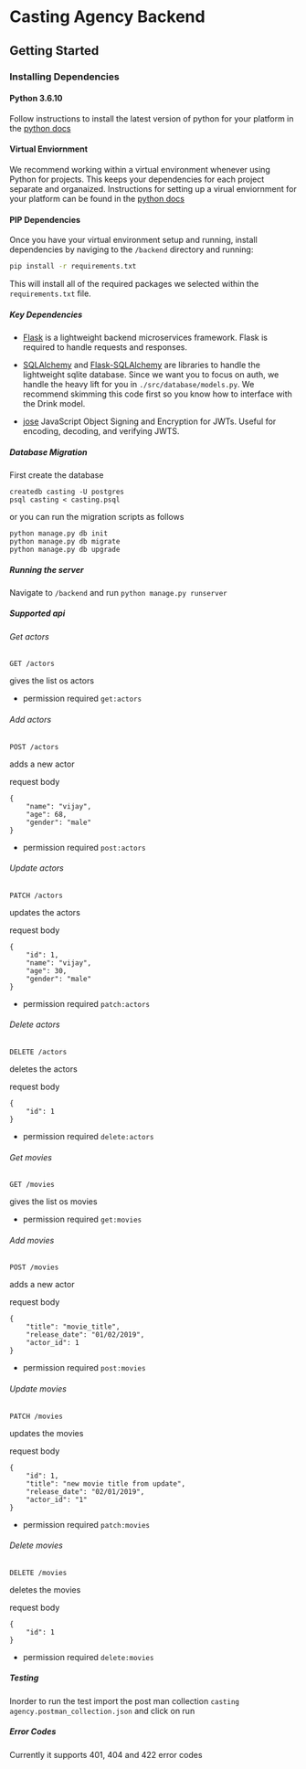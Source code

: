 # Casting Agency Backend

## Getting Started

### Installing Dependencies

#### Python 3.6.10

Follow instructions to install the latest version of python for your platform in the [python docs](https://docs.python.org/3/using/unix.html#getting-and-installing-the-latest-version-of-python)

#### Virtual Enviornment

We recommend working within a virtual environment whenever using Python for projects. This keeps your dependencies for each project separate and organaized. Instructions for setting up a virual enviornment for your platform can be found in the [python docs](https://packaging.python.org/guides/installing-using-pip-and-virtual-environments/)

#### PIP Dependencies

Once you have your virtual environment setup and running, install dependencies by naviging to the `/backend` directory and running:

```bash
pip install -r requirements.txt
```

This will install all of the required packages we selected within the `requirements.txt` file.

##### Key Dependencies

- [Flask](http://flask.pocoo.org/)  is a lightweight backend microservices framework. Flask is required to handle requests and responses.

- [SQLAlchemy](https://www.sqlalchemy.org/) and [Flask-SQLAlchemy](https://flask-sqlalchemy.palletsprojects.com/en/2.x/) are libraries to handle the lightweight sqlite database. Since we want you to focus on auth, we handle the heavy lift for you in `./src/database/models.py`. We recommend skimming this code first so you know how to interface with the Drink model.

- [jose](https://python-jose.readthedocs.io/en/latest/) JavaScript Object Signing and Encryption for JWTs. Useful for encoding, decoding, and verifying JWTS.

##### Database Migration

First create the database
```
createdb casting -U postgres
psql casting < casting.psql
```
or you can run the migration scripts as follows
```
python manage.py db init
python manage.py db migrate
python manage.py db upgrade
```

##### Running the server

Navigate to `/backend` and run `python manage.py runserver`

##### Supported api

###### Get actors
```
GET /actors
```
gives the list os actors
- permission required `get:actors`

###### Add actors
```
POST /actors
```
adds a new actor

request body
```
{
	"name": "vijay",
	"age": 68,
	"gender": "male"
}
```
- permission required `post:actors`

###### Update actors
```
PATCH /actors
```
updates the actors

request body
```
{
	"id": 1,
	"name": "vijay",
	"age": 30,
	"gender": "male"
}
```
- permission required `patch:actors`

###### Delete actors
```
DELETE /actors
```
deletes the actors

request body
```
{
	"id": 1
}
```
- permission required `delete:actors`

###### Get movies
```
GET /movies
```
gives the list os movies
- permission required `get:movies`

###### Add movies
```
POST /movies
```
adds a new actor

request body
```
{
	"title": "movie_title",
	"release_date": "01/02/2019",
	"actor_id": 1
}
```
- permission required `post:movies`

###### Update movies
```
PATCH /movies
```
updates the movies

request body
```
{
	"id": 1,
	"title": "new movie title from update",
	"release_date": "02/01/2019",
	"actor_id": "1"
}
```
- permission required `patch:movies`

###### Delete movies
```
DELETE /movies
```
deletes the movies

request body
```
{
	"id": 1
}
```
- permission required `delete:movies`

##### Testing

Inorder to run the test import the post man collection `casting agency.postman_collection.json` and click on run

##### Error Codes

Currently it supports 401, 404 and 422 error codes